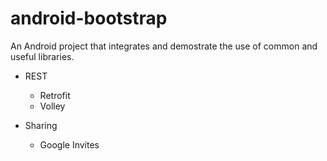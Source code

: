 # android-bootstrap

An Android project that integrates and demostrate the use of common and useful libraries.

* REST
  - Retrofit
  - Volley
  
* Sharing
  - Google Invites
  
